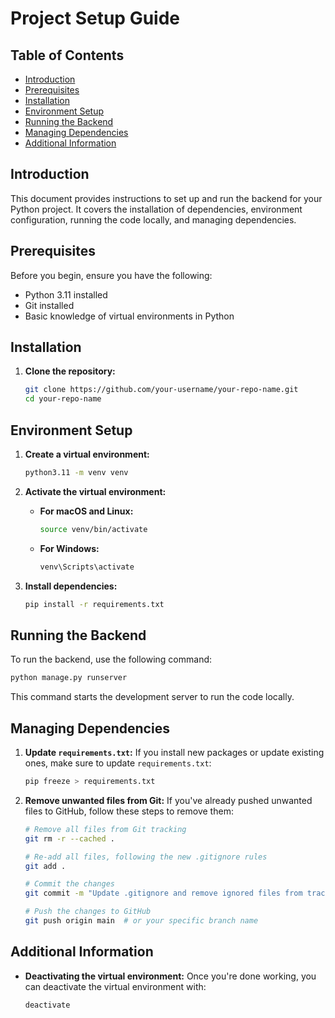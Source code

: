 # Project Setup Guide

## Table of Contents
- [Introduction](#introduction)
- [Prerequisites](#prerequisites)
- [Installation](#installation)
- [Environment Setup](#environment-setup)
- [Running the Backend](#running-the-backend)
- [Managing Dependencies](#managing-dependencies)
- [Additional Information](#additional-information)

## Introduction
This document provides instructions to set up and run the backend for your Python project. It covers the installation of dependencies, environment configuration, running the code locally, and managing dependencies.

## Prerequisites
Before you begin, ensure you have the following:
- Python 3.11 installed
- Git installed
- Basic knowledge of virtual environments in Python

## Installation
1. **Clone the repository:**
   ```sh
   git clone https://github.com/your-username/your-repo-name.git
   cd your-repo-name
   ```

## Environment Setup
1. **Create a virtual environment:**
   ```sh
   python3.11 -m venv venv
   ```

2. **Activate the virtual environment:**
   - **For macOS and Linux:**
     ```sh
     source venv/bin/activate
     ```
   - **For Windows:**
     ```sh
     venv\Scripts\activate
     ```

3. **Install dependencies:**
   ```sh
   pip install -r requirements.txt
   ```

## Running the Backend
To run the backend, use the following command:
```sh
python manage.py runserver
```
This command starts the development server to run the code locally.

## Managing Dependencies
1. **Update `requirements.txt`:**
   If you install new packages or update existing ones, make sure to update `requirements.txt`:
   ```sh
   pip freeze > requirements.txt
   ```

2. **Remove unwanted files from Git:**
   If you've already pushed unwanted files to GitHub, follow these steps to remove them:
   ```sh
   # Remove all files from Git tracking
   git rm -r --cached .

   # Re-add all files, following the new .gitignore rules
   git add .

   # Commit the changes
   git commit -m "Update .gitignore and remove ignored files from tracking"

   # Push the changes to GitHub
   git push origin main  # or your specific branch name
   ```

## Additional Information
- **Deactivating the virtual environment:**
  Once you're done working, you can deactivate the virtual environment with:
  ```sh
  deactivate
  ```